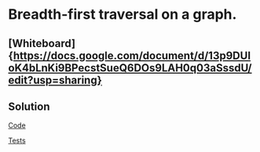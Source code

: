 #  Breadth-first traversal on a graph.

## [Whiteboard]{https://docs.google.com/document/d/13p9DUIoK4bLnKi9BPecstSueQ6DOs9LAH0q03aSssdU/edit?usp=sharing}


## Solution 
[Code](graph_breadth_first/graph_breadth_first.py)

[Tests](tests/test_graph_breadth_first.py)